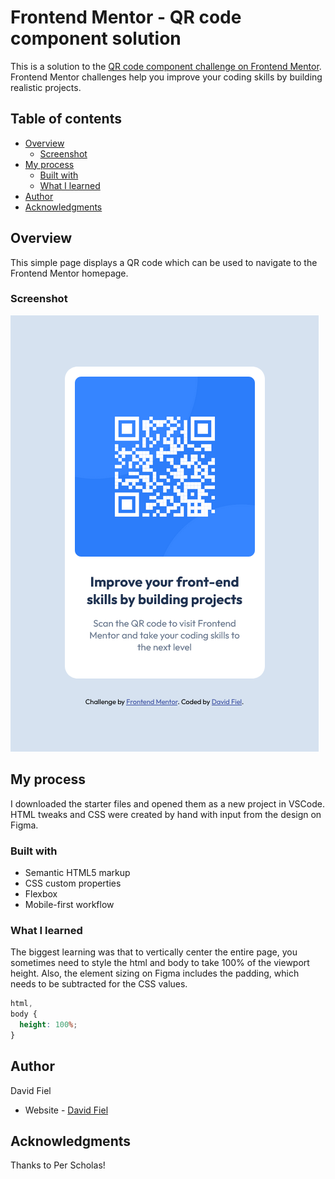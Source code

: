 # Frontend Mentor - QR code component solution

This is a solution to the [QR code component challenge on Frontend Mentor](https://www.frontendmentor.io/challenges/qr-code-component-iux_sIO_H). Frontend Mentor challenges help you improve your coding skills by building realistic projects.

## Table of contents

- [Overview](#overview)
  - [Screenshot](#screenshot)
- [My process](#my-process)
  - [Built with](#built-with)
  - [What I learned](#what-i-learned)
- [Author](#author)
- [Acknowledgments](#acknowledgments)

## Overview

This simple page displays a QR code which can be used to navigate to the Frontend Mentor homepage.

### Screenshot

![](/images/Screenshot%202025-04-30%20at%2014-02-09%20Frontend%20Mentor%20QR%20code%20component.png)

## My process

I downloaded the starter files and opened them as a new project in VSCode. HTML tweaks and CSS were created by hand with input from the design on Figma.

### Built with

- Semantic HTML5 markup
- CSS custom properties
- Flexbox
- Mobile-first workflow

### What I learned

The biggest learning was that to vertically center the entire page, you sometimes need to style the html and body to take 100% of the viewport height. Also, the element sizing on Figma includes the padding, which needs to be subtracted for the CSS values.

```css
html,
body {
  height: 100%;
}
```

## Author

David Fiel

- Website - [David Fiel](https://fiel.us)

## Acknowledgments

Thanks to Per Scholas!

